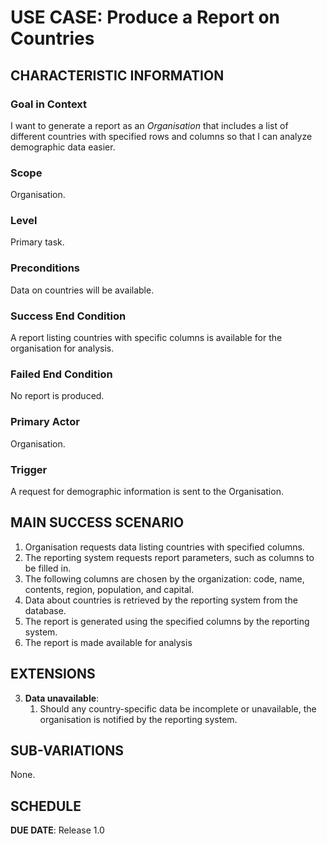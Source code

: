 # USE CASE: Produce a Report on Countries  

## CHARACTERISTIC INFORMATION

### Goal in Context

I want to generate a report as an *Organisation* that includes a list of different countries with specified rows and columns so that I can analyze demographic data easier.

### Scope

Organisation.

### Level

Primary task.

### Preconditions

Data on countries will be available.

### Success End Condition

A report listing countries with specific columns is available for the organisation for analysis.

### Failed End Condition

No report is produced.

### Primary Actor

Organisation.

### Trigger

A request for demographic information is sent to the Organisation.

## MAIN SUCCESS SCENARIO

1. Organisation requests data listing countries with specified columns. 
2. The reporting system requests report parameters, such as columns to be filled in.
3. The following columns are chosen by the organization: code, name, contents, region, population, and capital.
4. Data about countries is retrieved by the reporting system from the database.
5. The report is generated using the specified columns by the reporting system.
6. The report is made available for analysis
## EXTENSIONS

3. **Data unavailable**:
   1. Should any country-specific data be incomplete or unavailable, the organisation is notified by the reporting system.

## SUB-VARIATIONS

None.

## SCHEDULE

**DUE DATE**: Release 1.0